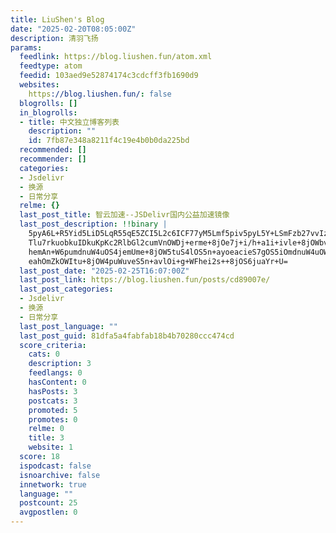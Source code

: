 ```yaml
---
title: LiuShen's Blog
date: "2025-02-20T08:05:00Z"
description: 清羽飞扬
params:
  feedlink: https://blog.liushen.fun/atom.xml
  feedtype: atom
  feedid: 103aed9e52874174c3cdcff3fb1690d9
  websites:
    https://blog.liushen.fun/: false
  blogrolls: []
  in_blogrolls:
  - title: 中文独立博客列表
    description: ""
    id: 7fb87e348a8211f4c19e4b0b0da225bd
  recommended: []
  recommender: []
  categories:
  - Jsdelivr
  - 换源
  - 日常分享
  relme: {}
  last_post_title: 智云加速--JSDelivr国内公益加速镜像
  last_post_description: !!binary |
    5pyA6L+R5Yid5LiD5LqR55qE5ZCI5L2c6ICF77yM5Lmf5piv5pyL5Y+LSmFzb27vvIznu4
    Tlu7rkuobkuIDkuKpKc2RlbGl2cumVnOWDj+erme+8jOe7j+i/h+a1i+ivle+8jOWbveWG
    hemAn+W6pumdnuW4uOS4jemUme+8jOW5tuS4lOS5n+ayoeacieS7gOS5iOmdnuW4uOWkp+
    eahOmZkOWItu+8jOW4puWuveS5n+avlOi+g+WFhei2s++8jOS6juaYr+U=
  last_post_date: "2025-02-25T16:07:00Z"
  last_post_link: https://blog.liushen.fun/posts/cd89007e/
  last_post_categories:
  - Jsdelivr
  - 换源
  - 日常分享
  last_post_language: ""
  last_post_guid: 81dfa5a4fabfab18b4b70280ccc474cd
  score_criteria:
    cats: 0
    description: 3
    feedlangs: 0
    hasContent: 0
    hasPosts: 3
    postcats: 3
    promoted: 5
    promotes: 0
    relme: 0
    title: 3
    website: 1
  score: 18
  ispodcast: false
  isnoarchive: false
  innetwork: true
  language: ""
  postcount: 25
  avgpostlen: 0
---
```

